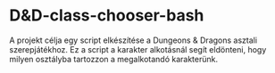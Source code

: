 # D&D-class-chooser-bash
A projekt célja egy script elkészítése a Dungeons &amp; Dragons asztali szerepjátékhoz. Ez a script a karakter alkotásnál segít eldönteni, hogy milyen osztályba tartozzon a megalkotandó karakterünk.
